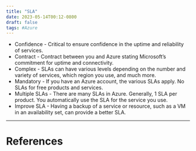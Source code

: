 ```yaml
---
title: "SLA"
date: 2023-05-14T00:12-0800
draft: false
tags: #Azure
---
```


- Confidence - Critical to ensure confidence in the uptime and reliability of services.
- Contract - Contract between you and Azure stating Microsoft’s commitment for uptime and connectivity.
- Complex - SLAs can have various levels depending on the number and variety of services, which region you use, and much more.
- Mandatory - If you have an Azure account, the various SLAs apply. No SLAs for free products and services.
- Multiple SLAs - There are many SLAs in Azure. Generally, 1 SLA per product. You automatically use the SLA for the service you use.
- Improve SLA - Having a backup of a service or resource, such as a VM in an availability set, can provide a better SLA.

---
# References
